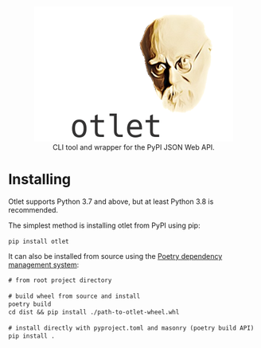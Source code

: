 <div align="center">
    <img src=".github/otlet.png" alt="otlet readme image"><br>
    CLI tool and wrapper for the PyPI JSON Web API.
</div>

# Installing

Otlet supports Python 3.7 and above, but at least Python 3.8 is recommended.

The simplest method is installing otlet from PyPI using pip:  
  
```pip install otlet```

It can also be installed from source using the [Poetry dependency management system](https://python-poetry.org/):  
  
```
# from root project directory

# build wheel from source and install
poetry build
cd dist && pip install ./path-to-otlet-wheel.whl

# install directly with pyproject.toml and masonry (poetry build API)
pip install .
```